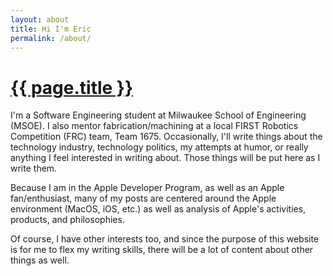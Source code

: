 ```yaml
---
layout: about
title: Hi I'm Eric
permalink: /about/
---
```


<h1 class="post-title"><a href="{{ page.url }}">{{ page.title }}</a></h1>

I'm a Software
Engineering student at Milwaukee School of Engineering (MSOE). I also mentor fabrication/machining at a local FIRST
Robotics Competition (FRC) team, Team 1675. Occasionally, I'll write things about the technology industry,
technology politics, my attempts at humor, or really anything I feel interested in writing about. Those
things will be put here as I write them.

Because I am in the Apple Developer Program, as well as an Apple fan/enthusiast, many of my posts are centered around
the Apple environment (MacOS, iOS, etc.) as well as analysis of Apple's activities, products, and philosophies.

Of course, I have other interests too, and since the purpose of this website is for me to flex my writing skills,
there will be a lot of content about other things as well.
